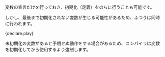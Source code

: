 <!-- It's possible to declare variable bindings first, and initialize them later.
However, this form is seldom used, as it may lead to the use of uninitialized
variables. -->
変数の宣言だけを行っておき、初期化（定義）をのちに行うことも可能です。

しかし、最後まで初期化されない変数が生じる可能性があるため、ふつうは同時に行われます。


{declare.play}

<!--
The compiler forbids use of uninitialized variables, as this would lead to
undefined behavior.
-->

未初期化の変数があると予期せぬ動作をする場合があるため、コンパイラは変数を初期化してから使用するよう強制します。
